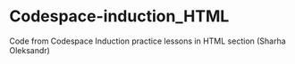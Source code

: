 # Codespace-induction_HTML
Code from Codespace Induction practice lessons in HTML section (Sharha Oleksandr)
